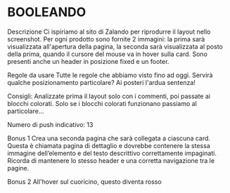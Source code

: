 BOOLEANDO
===
Descrizione
Ci ispiriamo al sito di Zalando per riprodurre il layout nello screenshot.
Per ogni prodotto sono fornite 2 immagini: la prima sarà visualizzata all'apertura della pagina, la seconda sarà visualizzata al posto della prima, quando il cursore del mouse va in hover sulla card.
Sono presenti anche un header in posizione fixed e un footer.

Regole da usare
Tutte le regole che abbiamo visto fino ad oggi.
Servirà qualche posizionamento particolare? Ai posteri l'ardua sentenza!

Consigli:
Analizzate prima il layout solo con i commenti, poi passate ai blocchi colorati.
Solo se i blocchi colorati funzionano passiamo al particolare...

Numero di push indicativo: 13

Bonus 1
Crea una seconda pagina che sarà collegata a ciascuna card. Questa è chiamata pagina di dettaglio e dovrebbe contenere la stessa immagine dell’elemento e del testo descrittivo correttamente impaginati. Ricorda di mantenere lo stesso header e una corretta navigazione tra le pagine.

Bonus 2
All'hover sul cuoricino, questo diventa rosso